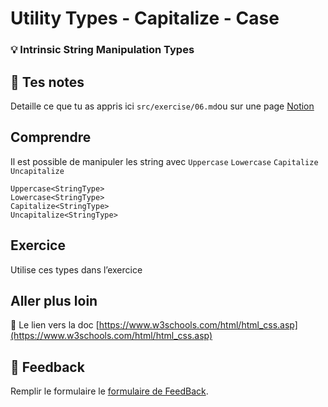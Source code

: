 # Utility Types - Capitalize - Case

### 💡 **Intrinsic String Manipulation Types**

## 📝 Tes notes

Detaille ce que tu as appris ici
`src/exercise/06.md`ou sur une page [Notion](https://go.mikecodeur.com/course-notes-template)

## Comprendre

Il est possible de manipuler les string avec `Uppercase` `Lowercase`
`Capitalize` `Uncapitalize`

<!-- prettier-ignore -->
```tsx
Uppercase<StringType>
Lowercase<StringType>
Capitalize<StringType>
Uncapitalize<StringType>
```

## Exercice

Utilise ces types dans l’exercice

## Aller plus loin

📑 Le lien vers la doc
[https://www.w3schools.com/html/html_css.asp](https://www.w3schools.com/html/html_css.asp)

## 🐜 Feedback

Remplir le formulaire le [formulaire de FeedBack](https://go.mikecodeur.com/cours-react-avis?entry.1912869708=TypeScript%20PRO&entry.1430994900=6.TypeScript%20Expert&entry.533578441=06%20utility%20types%20-%20Capitalize%20-%20Case).
